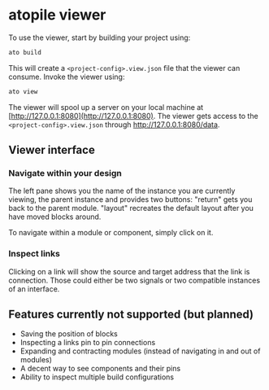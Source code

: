 # atopile viewer

To use the viewer, start by building your project using:

``` sh
ato build
```

This will create a `<project-config>.view.json` file that the viewer can consume. Invoke the viewer using:

``` sh
ato view
```

The viewer will spool up a server on your local machine at [http://127.0.0.1:8080](http://127.0.0.1:8080). The viewer gets access to the `<project-config>.view.json` through http://127.0.0.1:8080/data.

## Viewer interface

### Navigate within your design

The left pane shows you the name of the instance you are currently viewing, the parent instance and provides two buttons: "return" gets you back to the parent module. "layout" recreates the default layout after you have moved blocks around.

To navigate within a module or component, simply click on it.

### Inspect links

Clicking on a link will show the source and target address that the link is connection. Those could either be two signals or two compatible instances of an interface.

## Features currently not supported (but planned)

- Saving the position of blocks
- Inspecting a links pin to pin connections
- Expanding and contracting modules (instead of navigating in and out of modules)
- A decent way to see components and their pins
- Ability to inspect multiple build configurations